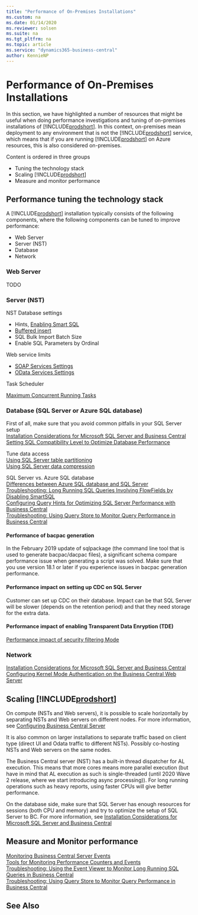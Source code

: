 ```yaml
---
title: "Performance of On-Premises Installations"
ms.custom: na
ms.date: 01/14/2020
ms.reviewer: solsen
ms.suite: na
ms.tgt_pltfrm: na
ms.topic: article
ms.service: "dynamics365-business-central"
author: KennieNP
---
```


# Performance of On-Premises Installations
In this section, we have highlighted a number of resources that might be useful when doing performance investigations and tuning of on-premises installations of [!INCLUDE[prodshort](../developer/includes/prodshort.md)]. In this context, on-premises mean deployment to any environment that is not the [!INCLUDE[prodshort](../developer/includes/prodshort.md)] service, which means that if you are running [!INCLUDE[prodshort](../developer/includes/prodshort.md)] on Azure resources, this is also considered on-premises.

Content is ordered in three groups

- Tuning the technology stack
- Scaling [!INCLUDE[prodshort](../developer/includes/prodshort.md)]
- Measure and monitor performance

## Performance tuning the technology stack

A [!INCLUDE[prodshort](../developer/includes/prodshort.md)] installation typically consists of the following components, where the following components can be tuned to improve performance:

- Web Server
- Server (NST)
- Database
- Network

### Web Server 
TODO

### Server (NST)

NST Database settings 
- Hints, [Enabling Smart SQL](../administration/configure-server-instance#Database.md)
- [Buffered insert](../administration/optimize-sql-bulk-inserts.md)
- SQL Bulk Import Batch Size
- Enable SQL Parameters by Ordinal

Web service limits 
- [SOAP Services Settings](../administration/configure-server-instance.md#SOAPServices)
- [OData Services Settings](../administration/configure-server-instance.md#ODataServices)

Task Scheduler

[Maximum Concurrent Running Tasks](../administration/configure-server-instance.md#Task)


### Database (SQL Server or Azure SQL database)

First of all, make sure that you avoid common pitfalls in your SQL Server setup  
[Installation Considerations for Microsoft SQL Server and Business Central](../deployment/installation-considerations-for-microsoft-sql-server.md)  
[Setting SQL Compatibility Level to Optimize Database Performance](../administration/optimize-sql-set-compatibility-level.md)

Tune data access  
[Using SQL Server table partitioning](../administration/optimize-sql-data-access.md#TablePartitioning)  
[Using SQL Server data compression](../administration/optimize-sql-data-access.md#Compression)  

SQL Server vs. Azure SQL database  
[Differences between Azure SQL database and SQL Server](../deployment/deploy-database-azure-sql-database.md#differences-between-azure-sql-database-and-sql-server)  
[Troubleshooting: Long Running SQL Queries Involving FlowFields by Disabling SmartSQL](../administration/troubleshooting-queries-involving-flowfields-by-disabling-smartsql.md)  
[Configuring Query Hints for Optimizing SQL Server Performance with Business Central](../administration/sql-server-query-hints.md)  
[Troubleshooting: Using Query Store to Monitor Query Performance in Business Central](../administration/troubleshoot-query-performance-using-query-store.md)

#### Performance of bacpac generation
In the February 2019 update of sqlpackage (the command line tool that is used to generate bacpac/dacpac files), a significant schema compare performance issue when generating a script was solved. Make sure that you use version 18.1 or later if you experience issues in bacpac generation performance.

#### Performance impact on setting up CDC on SQL Server
Customer can set up CDC on their database. Impact can be that SQL Server will be slower (depends on the retention period) and that they need storage for the extra data.

#### Performance impact of enabling Transparent Data Enryption (TDE)

[Performance impact of security filtering Mode](../security/security-filters.md#PerformanceImpact)


### Network

[Installation Considerations for Microsoft SQL Server and Business Central](../deployment/installation-considerations-for-microsoft-sql-server.md)  
[Configuring Kernel Mode Authentication on the Business Central Web Server](../deployment/configure-delegation-web-server.md#Kernel)

## Scaling [!INCLUDE[prodshort](../developer/includes/prodshort.md)]

On compute (NSTs and Web servers), it is possible to scale horizontally by separating NSTs and Web servers on different nodes. For more information, see [Configuring Business Central Server](../administration/configure-server-instance.md)

It is also common on larger installations to separate traffic based on client type (direct UI and Odata traffic to different NSTs). Possibly co-hosting NSTs and Web servers on the same nodes.

The Business Central server (NST) has a built-in thread dispatcher for AL execution. This means that more cores means more parallel execution (but have in mind that AL execution as such is single-threaded (until 2020 Wave 2 release, where we start introducing async processing)). For long running operations such as heavy reports, using faster CPUs will give better performance.

On the database side, make sure that SQL Server has enough resources for sessions (both CPU and memory) and try to optimize the setup of SQL Server to BC. For more information, see [Installation Considerations for Microsoft SQL Server and Business Central](../deployment/installation-considerations-for-microsoft-sql-server.md)

## Measure and Monitor performance

[Monitoring Business Central Server Events](../administration/monitor-server-events.md)  
[Tools for Monitoring Performance Counters and Events](../administration/tools-monitor-performance-counters-and-events.md)  
[Troubleshooting: Using the Event Viewer to Monitor Long Running SQL Queries in Business Central](../administration/troubleshoot-long-running-queries-using-event-log.md)  
[Troubleshooting: Using Query Store to Monitor Query Performance in Business Central](../administration/troubleshoot-query-performance-using-query-store.md)

## See Also
